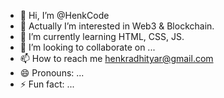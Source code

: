 - 👋 Hi, I’m @HenkCode
- 👀 Actually I’m interested in Web3 & Blockchain.
- 🌱 I’m currently learning HTML, CSS, JS.
- 💞️ I’m looking to collaborate on ...
- 📫 How to reach me henkradhityar@gmail.com
- 😄 Pronouns: ...
- ⚡ Fun fact: ...

<!---
HenkCode/HenkCode is a ✨ special ✨ repository because its `README.md` (this file) appears on your GitHub profile.
You can click the Preview link to take a look at your changes.
--->

